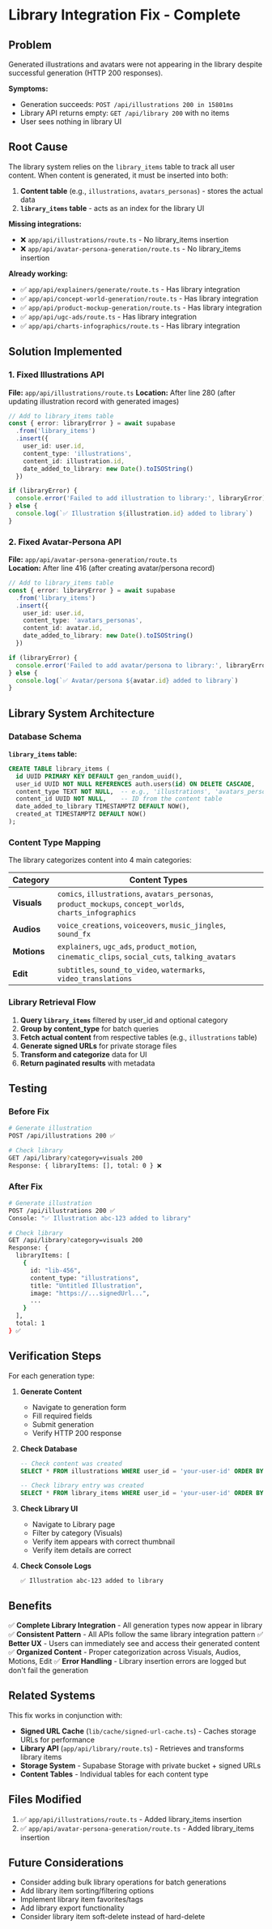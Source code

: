 # Library Integration Fix - Complete

## Problem

Generated illustrations and avatars were not appearing in the library despite successful generation (HTTP 200 responses).

**Symptoms:**
- Generation succeeds: `POST /api/illustrations 200 in 15801ms`
- Library API returns empty: `GET /api/library 200` with no items
- User sees nothing in library UI

## Root Cause

The library system relies on the `library_items` table to track all user content. When content is generated, it must be inserted into both:
1. **Content table** (e.g., `illustrations`, `avatars_personas`) - stores the actual data
2. **`library_items` table** - acts as an index for the library UI

**Missing integrations:**
- ❌ `app/api/illustrations/route.ts` - No library_items insertion
- ❌ `app/api/avatar-persona-generation/route.ts` - No library_items insertion

**Already working:**
- ✅ `app/api/explainers/generate/route.ts` - Has library integration
- ✅ `app/api/concept-world-generation/route.ts` - Has library integration
- ✅ `app/api/product-mockup-generation/route.ts` - Has library integration
- ✅ `app/api/ugc-ads/route.ts` - Has library integration
- ✅ `app/api/charts-infographics/route.ts` - Has library integration

## Solution Implemented

### 1. Fixed Illustrations API

**File:** `app/api/illustrations/route.ts`
**Location:** After line 280 (after updating illustration record with generated images)

```typescript
// Add to library_items table
const { error: libraryError } = await supabase
  .from('library_items')
  .insert({
    user_id: user.id,
    content_type: 'illustrations',
    content_id: illustration.id,
    date_added_to_library: new Date().toISOString()
  })

if (libraryError) {
  console.error('Failed to add illustration to library:', libraryError)
} else {
  console.log(`✅ Illustration ${illustration.id} added to library`)
}
```

### 2. Fixed Avatar-Persona API

**File:** `app/api/avatar-persona-generation/route.ts`  
**Location:** After line 416 (after creating avatar/persona record)

```typescript
// Add to library_items table
const { error: libraryError } = await supabase
  .from('library_items')
  .insert({
    user_id: user.id,
    content_type: 'avatars_personas',
    content_id: avatar.id,
    date_added_to_library: new Date().toISOString()
  })

if (libraryError) {
  console.error('Failed to add avatar/persona to library:', libraryError)
} else {
  console.log(`✅ Avatar/persona ${avatar.id} added to library`)
}
```

## Library System Architecture

### Database Schema

**`library_items` table:**
```sql
CREATE TABLE library_items (
  id UUID PRIMARY KEY DEFAULT gen_random_uuid(),
  user_id UUID NOT NULL REFERENCES auth.users(id) ON DELETE CASCADE,
  content_type TEXT NOT NULL,  -- e.g., 'illustrations', 'avatars_personas'
  content_id UUID NOT NULL,    -- ID from the content table
  date_added_to_library TIMESTAMPTZ DEFAULT NOW(),
  created_at TIMESTAMPTZ DEFAULT NOW()
);
```

### Content Type Mapping

The library categorizes content into 4 main categories:

| Category | Content Types |
|----------|---------------|
| **Visuals** | `comics`, `illustrations`, `avatars_personas`, `product_mockups`, `concept_worlds`, `charts_infographics` |
| **Audios** | `voice_creations`, `voiceovers`, `music_jingles`, `sound_fx` |
| **Motions** | `explainers`, `ugc_ads`, `product_motion`, `cinematic_clips`, `social_cuts`, `talking_avatars` |
| **Edit** | `subtitles`, `sound_to_video`, `watermarks`, `video_translations` |

### Library Retrieval Flow

1. **Query `library_items`** filtered by user_id and optional category
2. **Group by content_type** for batch queries
3. **Fetch actual content** from respective tables (e.g., `illustrations` table)
4. **Generate signed URLs** for private storage files
5. **Transform and categorize** data for UI
6. **Return paginated results** with metadata

## Testing

### Before Fix
```bash
# Generate illustration
POST /api/illustrations 200 ✅

# Check library
GET /api/library?category=visuals 200
Response: { libraryItems: [], total: 0 } ❌
```

### After Fix
```bash
# Generate illustration
POST /api/illustrations 200 ✅
Console: "✅ Illustration abc-123 added to library"

# Check library
GET /api/library?category=visuals 200
Response: { 
  libraryItems: [
    {
      id: "lib-456",
      content_type: "illustrations",
      title: "Untitled Illustration",
      image: "https://...signedUrl...",
      ...
    }
  ],
  total: 1 
} ✅
```

## Verification Steps

For each generation type:

1. **Generate Content**
   - Navigate to generation form
   - Fill required fields
   - Submit generation
   - Verify HTTP 200 response

2. **Check Database**
   ```sql
   -- Check content was created
   SELECT * FROM illustrations WHERE user_id = 'your-user-id' ORDER BY created_at DESC LIMIT 1;
   
   -- Check library entry was created
   SELECT * FROM library_items WHERE user_id = 'your-user-id' ORDER BY created_at DESC LIMIT 1;
   ```

3. **Check Library UI**
   - Navigate to Library page
   - Filter by category (Visuals)
   - Verify item appears with correct thumbnail
   - Verify item details are correct

4. **Check Console Logs**
   ```
   ✅ Illustration abc-123 added to library
   ```

## Benefits

✅ **Complete Library Integration** - All generation types now appear in library
✅ **Consistent Pattern** - All APIs follow the same library integration pattern
✅ **Better UX** - Users can immediately see and access their generated content
✅ **Organized Content** - Proper categorization across Visuals, Audios, Motions, Edit
✅ **Error Handling** - Library insertion errors are logged but don't fail the generation

## Related Systems

This fix works in conjunction with:
- **Signed URL Cache** (`lib/cache/signed-url-cache.ts`) - Caches storage URLs for performance
- **Library API** (`app/api/library/route.ts`) - Retrieves and transforms library items
- **Storage System** - Supabase Storage with private bucket + signed URLs
- **Content Tables** - Individual tables for each content type

## Files Modified

1. ✅ `app/api/illustrations/route.ts` - Added library_items insertion
2. ✅ `app/api/avatar-persona-generation/route.ts` - Added library_items insertion

## Future Considerations

- Consider adding bulk library operations for batch generations
- Add library item sorting/filtering options
- Implement library item favorites/tags
- Add library export functionality
- Consider library item soft-delete instead of hard-delete

